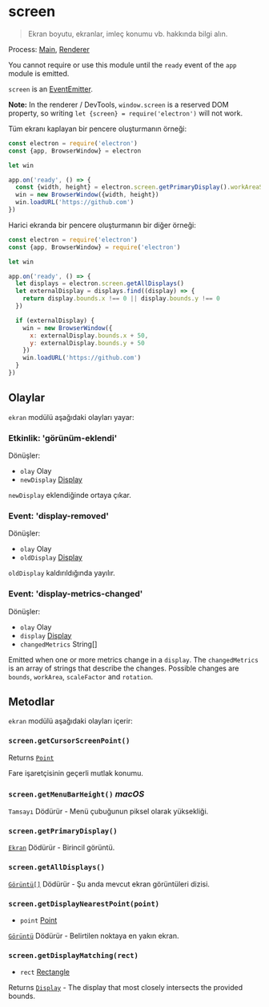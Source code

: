 # screen

> Ekran boyutu, ekranlar, imleç konumu vb. hakkında bilgi alın.

Process: [Main](../glossary.md#main-process), [Renderer](../glossary.md#renderer-process)

You cannot require or use this module until the `ready` event of the `app` module is emitted.

`screen` is an [EventEmitter](https://nodejs.org/api/events.html#events_class_eventemitter).

**Note:** In the renderer / DevTools, `window.screen` is a reserved DOM property, so writing `let {screen} = require('electron')` will not work.

Tüm ekranı kaplayan bir pencere oluşturmanın örneği:

```javascript
const electron = require('electron')
const {app, BrowserWindow} = electron

let win

app.on('ready', () => {
  const {width, height} = electron.screen.getPrimaryDisplay().workAreaSize
  win = new BrowserWindow({width, height})
  win.loadURL('https://github.com')
})
```

Harici ekranda bir pencere oluşturmanın bir diğer örneği:

```javascript
const electron = require('electron')
const {app, BrowserWindow} = require('electron')

let win

app.on('ready', () => {
  let displays = electron.screen.getAllDisplays()
  let externalDisplay = displays.find((display) => {
    return display.bounds.x !== 0 || display.bounds.y !== 0
  })

  if (externalDisplay) {
    win = new BrowserWindow({
      x: externalDisplay.bounds.x + 50,
      y: externalDisplay.bounds.y + 50
    })
    win.loadURL('https://github.com')
  }
})
```

## Olaylar

`ekran` modülü aşağıdaki olayları yayar:

### Etkinlik: 'görünüm-eklendi'

Dönüşler:

* `olay` Olay
* `newDisplay` [Display](structures/display.md)

`newDisplay` eklendiğinde ortaya çıkar.

### Event: 'display-removed'

Dönüşler:

* `olay` Olay
* `oldDisplay` [Display](structures/display.md)

`oldDisplay` kaldırıldığında yayılır.

### Event: 'display-metrics-changed'

Dönüşler:

* `olay` Olay
* `display` [Display](structures/display.md)
* `changedMetrics` String[]

Emitted when one or more metrics change in a `display`. The `changedMetrics` is an array of strings that describe the changes. Possible changes are `bounds`, `workArea`, `scaleFactor` and `rotation`.

## Metodlar

`ekran` modülü aşağıdaki olayları içerir:

### `screen.getCursorScreenPoint()`

Returns [`Point`](structures/point.md)

Fare işaretçisinin geçerli mutlak konumu.

### `screen.getMenuBarHeight()` *macOS*

`Tamsayı` Dödürür - Menü çubuğunun piksel olarak yüksekliği.

### `screen.getPrimaryDisplay()`

[`Ekran`](structures/display.md) Dödürür - Birincil görüntü.

### `screen.getAllDisplays()`

[`Görüntü[]`](structures/display.md) Dödürür - Şu anda mevcut ekran görüntüleri dizisi.

### `screen.getDisplayNearestPoint(point)`

* `point` [Point](structures/point.md)

[`Görüntü`](structures/display.md) Dödürür - Belirtilen noktaya en yakın ekran.

### `screen.getDisplayMatching(rect)`

* `rect` [Rectangle](structures/rectangle.md)

Returns [`Display`](structures/display.md) - The display that most closely intersects the provided bounds.